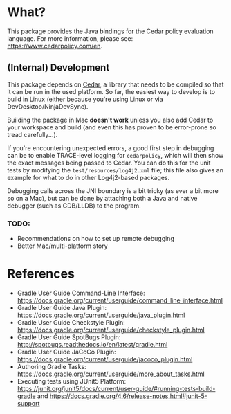 # What?

This package provides the Java bindings for the Cedar policy evaluation language.
For more information, please see: https://www.cedarpolicy.com/en.

## (Internal) Development
This package depends on [Cedar](https://www.cedarpolicy.com/en), a library
that needs to be compiled so that it can be run in the used platform. So far, the easiest way to develop
is to build in Linux (either because you're using Linux or via DevDesktop/NinjaDevSync).

Building the package in Mac **doesn't work** unless you also add Cedar to your workspace
and build (and even this has proven to be error-prone so tread carefully...).

If you're encountering unexpected errors, a good first step in debugging can be to enable TRACE-level logging for
`cedarpolicy`, which will then show the exact messages being passed to Cedar. You can do this for
the unit tests by modifying the `test/resources/log4j2.xml` file; this file also gives an example for what to do in
other Log4j2-based packages.

Debugging calls across the JNI boundary is a bit tricky (as ever a bit more so on a Mac), but can be done by attaching
both a Java and native debugger (such as GDB/LLDB) to the program.

### TODO:
* Recommendations on how to set up remote debugging
* Better Mac/multi-platform story

# References
* Gradle User Guide Command-Line Interface: https://docs.gradle.org/current/userguide/command_line_interface.html
* Gradle User Guide Java Plugin: https://docs.gradle.org/current/userguide/java_plugin.html
* Gradle User Guide Checkstyle Plugin: https://docs.gradle.org/current/userguide/checkstyle_plugin.html
* Gradle User Guide SpotBugs Plugin: http://spotbugs.readthedocs.io/en/latest/gradle.html
* Gradle User Guide JaCoCo Plugin: https://docs.gradle.org/current/userguide/jacoco_plugin.html
* Authoring Gradle Tasks: https://docs.gradle.org/current/userguide/more_about_tasks.html
* Executing tests using JUnit5 Platform: https://junit.org/junit5/docs/current/user-guide/#running-tests-build-gradle and https://docs.gradle.org/4.6/release-notes.html#junit-5-support
